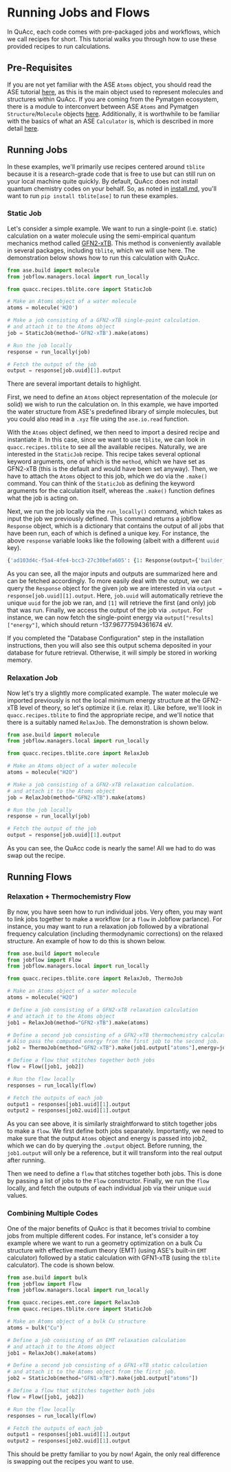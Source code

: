# Running Jobs and Flows

In QuAcc, each code comes with pre-packaged jobs and workflows, which we call recipes for short. This tutorial walks you through how to use these provided recipes to run calculations.

## Pre-Requisites

If you are not yet familiar with the ASE `Atoms` object, you should read the ASE tutorial [here](https://wiki.fysik.dtu.dk/ase/ase/atoms.html), as this is the main object used to represent molecules and structures within QuAcc. If you are coming from the Pymatgen ecosystem, there is a module to interconvert between ASE `Atoms` and Pymatgen `Structure`/`Molecule` objects [here](https://pymatgen.org/pymatgen.io.ase.html). Additionally, it is worthwhile to be familiar with the basics of what an ASE `Calculator` is, which is described in more detail [here](https://wiki.fysik.dtu.dk/ase/ase/calculators/calculators.html).

## Running Jobs

In these examples, we'll primarily use recipes centered around `tblite` because it is a research-grade code that is free to use but can still run on your local machine quite quickly. By default, QuAcc does not install quantum chemistry codes on your behalf. So, as noted in [install.md](../install/install.md), you'll want to run `pip install tblite[ase]` to run these examples.

### Static Job

Let's consider a simple example. We want to run a single-point (i.e. static) calculation on a water molecule using the semi-empirical quantum mechanics method called [GFN2-xTB](https://doi.org/10.1021/acs.jctc.8b01176). This method is conveniently available in several packages, including `tblite`, which we will use here. The demonstration below shows how to run this calculation with QuAcc.

```python
from ase.build import molecule
from jobflow.managers.local import run_locally

from quacc.recipes.tblite.core import StaticJob

# Make an Atoms object of a water molecule
atoms = molecule('H2O')

# Make a job consisting of a GFN2-xTB single-point calculation.
# and attach it to the Atoms object
job = StaticJob(method='GFN2-xTB').make(atoms)

# Run the job locally
response = run_locally(job)

# Fetch the output of the job
output = response[job.uuid][1].output
```

There are several important details to highlight.

First, we need to define an `Atoms` object representation of the molecule (or solid) we wish to run the calculation on. In this example, we have imported the water structure from ASE's predefined library of simple molecules, but you could also read in a `.xyz` file using the `ase.io.read` function.

With the `Atoms` object defined, we then need to import a desired recipe and instantiate it. In this case, since we want to use `tblite`, we can look in `quacc.recipes.tblite` to see all the available recipes. Naturally, we are interested in the `StaticJob` recipe. This recipe takes several optional keyword arguments, one of which is the `method`, which we have set as GFN2-xTB (this is the default and would have been set anyway). Then, we have to attach the `Atoms` object to this job, which we do via the `.make()` command. You can think of the `StaticJob` as defining the keyword arguments for the calculation itself, whereas the `.make()` function defines what the job is acting on.

Next, we run the job locally via the `run_locally()` command, which takes as input the job we previously defined. This command returns a jobflow `Response` object, which is a dictionary that contains the output of all jobs that have been run, each of which is defined a unique key. For instance, the above `response` variable looks like the following (albeit with a different `uuid` key).

```python
{'ad103d4c-f5a4-4fe4-bcc3-27c30befa605': {1: Response(output={'builder_meta': {'emmet_version': '0.51.11', 'pymatgen_version': '2023.3.23', 'pull_request': None, 'database_version': None, 'build_date': '2023-04-11 06:11:04.856427'}, 'charge': 0, 'spin_multiplicity': 1, 'natoms': 3, 'elements': [Element H, Element O], 'nelements': 2, 'nelectrons': 10, 'composition': Comp: H2 O1, 'composition_reduced': Comp: H2 O1, 'formula_alphabetical': 'H2 O1', 'formula_pretty': 'H2O', 'formula_anonymous': 'AB2', 'chemsys': 'H-O', 'symmetry': {'point_group': 'C2v', 'rotation_number': 2.0, 'linear': False, 'tolerance': 0.3, 'eigen_tolerance': 0.01, 'matrix_tolerance': 0.1}, 'molecule': Molecule Summary Site: O (0.0000, 0.0000, 0.1193) Site: H (0.0000, 0.7632, -0.4770) Site: H (0.0000, -0.7632, -0.4770), 'atoms_info': {'_id': '236d061cdafdfe2045157eafa058a2a2'}, 'atoms': Atoms(symbols='OH2', pbc=False, initial_magmoms=...), 'parameters': {'method': 'GFN2-xTB', 'accuracy': 1.0, 'max_iterations': 250, 'electronic_temperature': 300.0, 'cache_api': True, 'verbosity': 1}, 'nid': 'LAPTOP-ROFVQCUO.', 'dir_name': '/mnt/c/Users/asros/AppData/Local/Programs/Microsoft VS Code', 'input_structure': {'builder_meta': {'emmet_version': '0.51.11', 'pymatgen_version': '2023.3.23', 'pull_request': None, 'database_version': None, 'build_date': '2023-04-11 06:11:04.851139'}, 'charge': 0, 'spin_multiplicity': 1, 'natoms': 3, 'elements': [Element H, Element O], 'nelements': 2, 'nelectrons': 10, 'composition': Comp: H2 O1, 'composition_reduced': Comp: H2 O1, 'formula_alphabetical': 'H2 O1', 'formula_pretty': 'H2O', 'formula_anonymous': 'AB2', 'chemsys': 'H-O', 'symmetry': {'point_group': 'C2v', 'rotation_number': 2.0, 'linear': False, 'tolerance': 0.3, 'eigen_tolerance': 0.01, 'matrix_tolerance': 0.1}, 'molecule': Molecule Summary Site: O (0.0000, 0.0000, 0.1193) Site: H (0.0000, 0.7632, -0.4770) Site: H (0.0000, -0.7632, -0.4770), 'atoms_info': {}, 'atoms': Atoms(symbols='OH2', pbc=False, calculator=TBLite(...))}, 'results': {'energy': -137.96777594361674, 'free_energy': -137.96777594361674, 'forces': array([[ 2.45393052e-15, -3.56254749e-15, -7.49527168e-01], [-2.23799030e-15, -1.53506496e-01,  3.74763584e-01], [-2.15940226e-16,  1.53506496e-01,  3.74763584e-01]]), 'charges': array([-0.56105836,  0.28052918,  0.28052918]), 'dipole': array([-7.53260730e-17,  5.14066633e-17, -4.76020974e-01])}, 'name': 'tblite-Static'}, detour=None, addition=None, replace=None, stored_data=None, stop_children=False, stop_jobflow=False)}}
```

As you can see, all the major inputs and outputs are summarized here and can be fetched accordingly. To more easily deal with the output, we can query the `Response` object for the given job we are interested in via `output = response[job.uuid][1].output`. Here, `job.uuid` will automatically retrieve the unique `uuid` for the job we ran, and `[1]` will retrieve the first (and only) job that was run. Finally, we access the output of the job via `.output`. For instance, we can now fetch the single-point energy via `output["results]["energy"]`, which should return -137.96777594361674 eV.

If you completed the "Database Configuration" step in the installation instructions, then you will also see this output schema deposited in your database for future retrieval. Otherwise, it will simply be stored in working memory.

### Relaxation Job

Now let's try a slightly more complicated example. The water molecule we imported previously is not the local minimum energy structure at the GFN2-xTB level of theory, so let's optimize it (i.e. relax it). Like before, we'll look in `quacc.recipes.tblite` to find the appropriate recipe, and we'll notice that there is a suitably named `RelaxJob`. The demonstration is shown below.

```python
from ase.build import molecule
from jobflow.managers.local import run_locally

from quacc.recipes.tblite.core import RelaxJob

# Make an Atoms object of a water molecule
atoms = molecule("H2O")

# Make a job consisting of a GFN2-xTB relaxation calculation.
# and attach it to the Atoms object
job = RelaxJob(method="GFN2-xTB").make(atoms)

# Run the job locally
response = run_locally(job)

# Fetch the output of the job
output = response[job.uuid][1].output
```

As you can see, the QuAcc code is nearly the same! All we had to do was swap out the recipe.

## Running Flows

### Relaxation + Thermochemistry Flow

By now, you have seen how to run individual jobs. Very often, you may want to link jobs together to make a workflow (or a `flow` in Jobflow parlance). For instance, you may want to run a relaxation job followed by a vibrational frequency calculation (including thermodynamic corrections) on the relaxed structure. An example of how to do this is shown below.

```python
from ase.build import molecule
from jobflow import Flow
from jobflow.managers.local import run_locally

from quacc.recipes.tblite.core import RelaxJob, ThermoJob

# Make an Atoms object of a water molecule
atoms = molecule("H2O")

# Define a job consisting of a GFN2-xTB relaxation calculation
# and attach it to the Atoms object
job1 = RelaxJob(method="GFN2-xTB").make(atoms)

# Define a second job consisting of a GFN2-xTB thermochemistry calculation and attach it to the Atoms object from the first job.
# Also pass the computed energy from the first job to the second job.
job2 = ThermoJob(method="GFN2-xTB").make(job1.output["atoms"],energy=job1.output["results"]["energy"])

# Define a flow that stitches together both jobs
flow = Flow([job1, job2])

# Run the flow locally
responses = run_locally(flow)

# Fetch the outputs of each job
output1 = responses[job1.uuid][1].output
output2 = responses[job2.uuid][1].output
```

As you can see above, it is similarly straightforward to stitch together jobs to make a `flow`. We first define both jobs separately. Importantly, we need to make sure that the output `Atoms` object and energy is passed into job2, which we can do by querying the `.output` object. Before running, the `job1.output` will only be a reference, but it will transform into the real output after running.

Then we need to define a `flow` that stitches together both jobs. This is done by passing a list of jobs to the `Flow` constructor. Finally, we run the `flow` locally, and fetch the outputs of each individual job via their unique `uuid` values.

### Combining Multiple Codes

One of the major benefits of QuAcc is that it becomes trivial to combine jobs from multiple different codes. For instance, let's consider a toy example where we want to run a geometry optimization on a bulk Cu structure with effective medium theory (EMT) (using ASE's built-in `EMT` calculator) followed by a static calculation with GFN1-xTB (using the `tblite` calculator). The code is shown below.

```python
from ase.build import bulk
from jobflow import Flow
from jobflow.managers.local import run_locally

from quacc.recipes.emt.core import RelaxJob
from quacc.recipes.tblite.core import StaticJob

# Make an Atoms object of a bulk Cu structure
atoms = bulk("Cu")

# Define a job consisting of an EMT relaxation calculation
# and attach it to the Atoms object
job1 = RelaxJob().make(atoms)

# Define a second job consisting of a GFN1-xTB static calculation
# and attach it to the Atoms object from the first job.
job2 = StaticJob(method="GFN1-xTB").make(job1.output["atoms"])

# Define a flow that stitches together both jobs
flow = Flow([job1, job2])

# Run the flow locally
responses = run_locally(flow)

# Fetch the outputs of each job
output1 = responses[job1.uuid][1].output
output2 = responses[job2.uuid][1].output
```

This should be pretty familiar to you by now! Again, the only real difference is swapping out the recipes you want to use.
